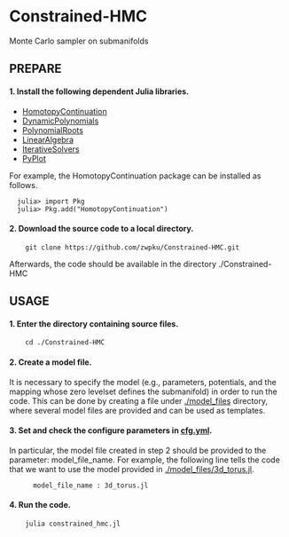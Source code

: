 # Constrained-HMC
Monte Carlo sampler on submanifolds

## PREPARE
#### 1. Install the following dependent Julia libraries. 

- [HomotopyContinuation](https://www.juliahomotopycontinuation.org/)
- [DynamicPolynomials](https://github.com/JuliaAlgebra/DynamicPolynomials.jl)
- [PolynomialRoots](https://github.com/giordano/PolynomialRoots.jl)
- [LinearAlgebra](https://docs.julialang.org/en/v1/stdlib/LinearAlgebra/index.html)
- [IterativeSolvers](https://github.com/JuliaMath/IterativeSolvers.jl)
- [PyPlot](https://github.com/JuliaPy/PyPlot.jl)

For example, the HomotopyContinuation package can be installed as follows.

```
  julia> import Pkg
  julia> Pkg.add("HomotopyContinuation")
```

#### 2. Download the source code to a local directory.

```
	git clone https://github.com/zwpku/Constrained-HMC.git
```

   Afterwards, the code should be available in the directory ./Constrained-HMC

## USAGE

#### 1. Enter the directory containing source files. 

```
  	cd ./Constrained-HMC
```

#### 2. Create a model file. 

It is necessary to specify the model (e.g., parameters, potentials, and the mapping whose zero levelset defines the submanifold) in order to run the code. This can be done by creating a file under [./model_files](./model_files) directory, where several model files are provided and can be used as templates.

#### 3. Set and check the configure parameters in [cfg.yml](./cfg.yml).

In particular, the model file created in step 2 should be provided to the parameter: model_file_name.  For example, the following line tells the code that we want to use the model provided in [./model_files/3d_torus.jl](./model_files/3d_torus.jl). 
      
```
      model_file_name : 3d_torus.jl
```

#### 4. Run the code.

```
    julia constrained_hmc.jl
```




